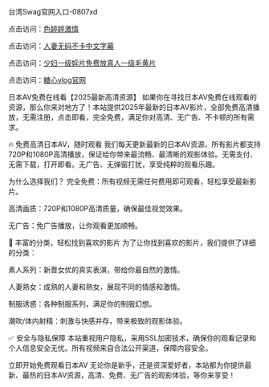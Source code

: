 台湾Swag官网入口-0807xd


点击访问：<a href="https://heiliaoxqkkct.pages.dev">色婷婷激情</a>

点击访问：<a href="https://heiliaozj3tjd.pages.dev">人妻无码不卡中文字幕</a>

点击访问：<a href="https://heiliaoe8ajia.pages.dev">少妇一级婬片免费放真人一级毛黄片</a>

点击访问：<a href="https://heiliaoxwd5i8.pages.dev">糖心vlog官网</a>

日本AV免费在线看【2025最新高清资源】
如果你在寻找日本AV免费在线观看的资源，那么你来对地方了！本站提供2025年最新的日本AV影片，全部免费高清播放，无需注册，点击即看，完全免费，满足你对高清、无广告、不卡顿的所有需求。

🔥 免费高清日本AV，随时观看
我们每天更新最新的日本AV资源，所有影片都支持720P和1080P高清播放，保证给你带来最流畅、最清晰的观影体验。无需支付、无需下载，打开即看。无广告、无弹窗打扰，享受纯粹的观看乐趣。

为什么选择我们？
完全免费：所有视频无需任何费用即可观看，轻松享受最新影片。

高清画质：720P和1080P高清质量，确保最佳视觉效果。

无广告：免广告播放，让你观看更加顺畅。

🧡 丰富的分类，轻松找到喜欢的影片
为了让你找到喜欢的影片，我们提供了详细的分类：

素人系列：新晋女优的真实表演，带给你最自然的激情。

人妻熟女：成熟的人妻和熟女，展现不同的情感和激情。

制服诱惑：各种制服系列，满足你的制服幻想。

潮吹/体内射精：刺激与快感并存，带来极致的观影体验。

✅ 安全与隐私保障
本站重视用户隐私，采用SSL加密技术，确保你的观看记录和个人信息安全无忧。所有视频来自合法公开渠道，保障内容安全。

立即开始免费观看日本AV
无论你是新手，还是资深爱好者，本站都为你提供最新、最热的日本AV资源，高清、免费、无广告的观影体验，等你来享受！


<span style="display:none;">[Canonical link]( https://github.com/785xd/75829 ）</span>
